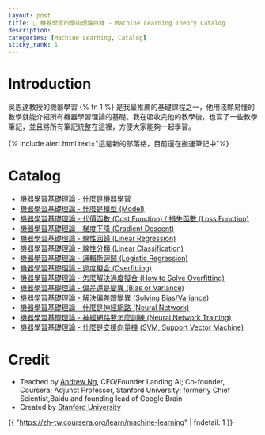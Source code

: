 ```yaml
---
layout: post
title: 📌 機器學習的學術理論目錄 - Machine Learning Theory Catalog
description: 
categories: [Machine Learning, Catalog]
sticky_rank: 1
---
```


# Introduction

吳恩達教授的機器學習 {% fn 1 %} 是我最推薦的基礎課程之一，他用淺顯易懂的數學就能介紹所有機器學習理論的基礎。我在吸收完他的教學後，也寫了一些教學筆記，並且將所有筆記統整在這裡，方便大家能夠一起學習。

{% include alert.html text="這是新的部落格，目前還在搬運筆記中"%}

# Catalog

- [機器學習基礎理論 - 什麼是機器學習]()
- [機器學習基礎理論 - 什麼是模型 (Model)]()
- [機器學習基礎理論 - 代價函數 (Cost Function) / 損失函數 (Loss Function)]()
- [機器學習基礎理論 - 梯度下降 (Gradient Descent)]()
- [機器學習基礎理論 - 線性回歸 (Linear Regression)]()
- [機器學習基礎理論 - 線性分類 (Linear Classification)]()
- [機器學習基礎理論 - 邏輯斯迴歸 (Logistic Regression)]()
- [機器學習基礎理論 - 過度擬合 (Overfitting)]()
- [機器學習基礎理論 - 怎麼解決過度擬合 (How to Solve Overfitting)]()
- [機器學習基礎理論 - 偏差還是變異 (Bias or Variance)]()
- [機器學習基礎理論 - 解決偏差跟變異 (Solving Bias/Variance)]()
- [機器學習基礎理論 - 什麼是神經網路 (Neural Network)]()
- [機器學習基礎理論 - 神經網路要怎麼訓練 (Neural Network Training)]()
- [機器學習基礎理論 - 什麼是支援向量機 (SVM, Support Vector Machine)]()

# Credit

- Teached by [Andrew Ng](https://www.coursera.org/instructor/andrewng), CEO/Founder Landing AI; Co-founder, Coursera; Adjunct Professor, Stanford University; formerly Chief Scientist,Baidu and founding lead of Google Brain
- Created by [Stanford University](https://www.coursera.org/learn/machine-learning)


{{ "https://zh-tw.coursera.org/learn/machine-learning" | fndetail: 1 }}

